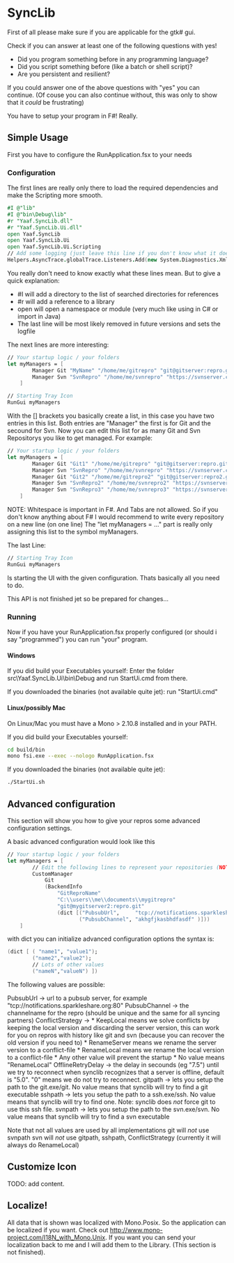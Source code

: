 # SyncLib 

First of all please make sure if you are applicable for the gtk# gui.

Check if you can answer at least one of the following questions with yes!

- Did you program something before in any programming language?
- Did you script something before (like a batch or shell script)?
- Are you persistent and resilient?

If you could answer one of the above questions with "yes" you can continue. 
(Of couse you can also continue without, this was only to show that it _could_ be frustrating)

You have to setup your program in F#!
Really.

## Simple Usage

First you have to configure the RunApplication.fsx to your needs

### Configuration
The first lines are really only there to load the required dependencies and make the Scripting more smooth.

```fsharp
#I @"lib"
#I @"bin\Debug\lib"
#r "Yaaf.SyncLib.dll"
#r "Yaaf.SyncLib.Ui.dll"
open Yaaf.SyncLib
open Yaaf.SyncLib.Ui
open Yaaf.SyncLib.Ui.Scripting
// Add some logging (just leave this line if you don't know what it does
Helpers.AsyncTrace.globalTrace.Listeners.Add(new System.Diagnostics.XmlWriterTraceListener("log.svclog"))
```

You really don't need to know exactly what these lines mean. 
But to give a quick explanation:
- #I will add a directory to the list of searched directories for references
- #r will add a reference to a library
- open will open a namespace or module (very much like using in C# or import in Java)
- The last line will be most likely removed in future versions and sets the logfile

The next lines are more interesting:

```fsharp
// Your startup logic / your folders
let myManagers = [
        Manager Git "MyName" "/home/me/gitrepro" "git@gitserver:repro.git" 
        Manager Svn "SvnRepro" "/home/me/svnrepro" "https://svnserver.com/svn/root"
    ]

// Starting Tray Icon
RunGui myManagers
```

With the [] brackets you basically create a list, in this case you have two entries in this list.
Both entries are "Manager" the first is for Git and the secound for Svn.
Now you can edit this list for as many Git and Svn Repositorys you like to get managed.
For example:

```fsharp
// Your startup logic / your folders
let myManagers = [
        Manager Git "Git1" "/home/me/gitrepro" "git@gitserver:repro.git" 
        Manager Svn "SvnRepro" "/home/me/svnrepro" "https://svnserver.com/svn/root"
        Manager Git "Git2" "/home/me/gitrepro2" "git@gitserver:repro2.git"
        Manager Svn "SvnRepro2" "/home/me/svnrepro2" "https://svnserver2.com/svn/root/folder1"
        Manager Svn "SvnRepro3" "/home/me/svnrepro3" "https://svnserver2.com/svn/root/folder2"
    ]
```
NOTE: Whitespace is important in F#. And Tabs are not allowed. 
So if you don't know anything about F# I would recommend to write every repository on a new line (on one line)
The "let myManagers = ..." part is really only assigning this list to the symbol myManagers.

The last Line:

```fsharp
// Starting Tray Icon
RunGui myManagers
```
Is starting the UI with the given configuration. Thats basically all you need to do.

This API is not finished jet so be prepared for changes...

### Running

Now if you have your RunApplication.fsx properly configured (or should i say "programmed")
you can run "your" program. 

#### Windows

If you did build your Executables yourself:
Enter the folder src\Yaaf.SyncLib.Ui\bin\Debug and run StartUi.cmd from there.

If you downloaded the binaries (not available quite jet):
run "StartUi.cmd" 

#### Linux/possibly Mac

On Linux/Mac you must have a Mono > 2.10.8 installed and in your PATH.

If you did build your Executables yourself:
```bash
cd build/bin
mono fsi.exe --exec --nologo RunApplication.fsx
```

If you downloaded the binaries (not available quite jet):
```bash
./StartUi.sh
```

## Advanced configuration

This section will show you how to give your repros some advanced configuration settings.

A basic advanced configuration would look like this
```fsharp
// Your startup logic / your folders
let myManagers = [
        // Edit the following lines to represent your repositories (NOTE: whitespace is important in F#)
        CustomManager 
            Git 
            (BackendInfo 
                "GitReproName" 
                "C:\\users\\me\\documents\\mygitrepro" 
                "git@mygitserver2:repro.git"
                (dict [("PubsubUrl",     "tcp://notifications.sparkleshare.org:80");
                       ("PubsubChannel", "akhgfjkasbhdfasdf" )]))
    ]

```
with dict you can initialize advanced configuration options the syntax is:
```fsharp
(dict [ ( "name1", "value1"); 
		("name2","value2"); 
		// Lots of other values
		("nameN","valueN") ])
```
The following values are possible:

PubsubUrl -> url to a pubsub server, for example "tcp://notifications.sparkleshare.org:80"
PubsubChannel -> the channelname for the repro (should be unique and the same for all syncing partners)
ConflictStrategy -> 
	* KeepLocal means we solve conflicts by keeping the local version and discarding the server version, this can work for you on repros with history like git and svn (because you can recover the old version if you need to)
	* RenameServer means we rename the server version to a conflict-file
	* RenameLocal means we rename the local version to a conflict-file
	* Any other value will prevent the startup
	* No value means "RenameLocal"
OfflineRetryDelay -> the delay in secounds (eg "7.5") until we try to reconnect when synclib recognizes that a server is offline, default is "5.0". "0" means we do not try to reconnect.
gitpath -> lets you setup the path to the git.exe/git. No value means that synclib will try to find a git executable
sshpath -> lets you setup the path to a ssh.exe/ssh. No value means that synclib will try to find one. Note: synclib does _not_ force git to use this ssh file.
svnpath -> lets you setup the path to the svn.exe/svn. No value means that synclib will try to find a svn executable

Note that not all values are used by all implementations
git will _not_ use svnpath
svn will _not_ use gitpath, sshpath, ConflictStrategy (currently it will always do RenameLocal)

## Customize Icon

TODO: add content.

## Localize!

All data that is shown was localized with Mono.Posix. So the application can be localized if you want.
Check out http://www.mono-project.com/I18N_with_Mono.Unix. 
If you want you can send your localization back to me and I will add them to the Library.
(This section is not finished).